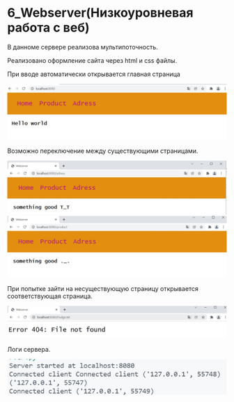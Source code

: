 # 6_Webserver(Низкоуровневая работа с веб)

В данноме сервере реализова мультипоточность.

Реализовано оформление сайта через html и css файлы.

При вводе автоматически открывается главная страница

![](./Screen/MainPage.jpg)

Возможно переключение между существующими страницами.

![](./Screen/AdressPage.jpg)
![](./Screen/ProductPage.jpg)

При попытке зайти на несуществующую страницу открывается соответствующая страница.

![](./Screen/NotExist.jpg)

Логи сервера.

![](./Screen/Logs.jpg)
